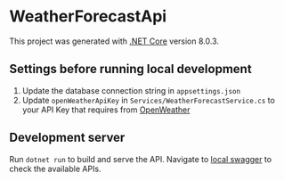 # WeatherForecastApi

This project was generated with [.NET Core](https://dotnet.microsoft.com/en-us/) version 8.0.3.

## Settings before running local development

1. Update the database connection string in `appsettings.json`
2. Update `openWeatherApiKey` in `Services/WeatherForecastService.cs` to your API Key that requires from [OpenWeather](https://openweathermap.org/)

## Development server

Run `dotnet run` to build and serve the API. Navigate to [local swagger](http://localhost:5025/swagger/index.html) to check the available APIs.
